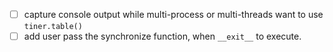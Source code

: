 - [ ] capture console output while multi-process or multi-threads want to use `tiner.table()`
- [ ] add user pass the synchronize function, when `__exit__` to execute.